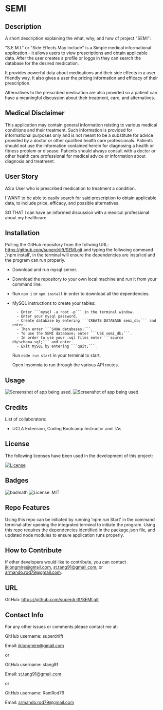 # SEMI

## Description

A short description explaining the what, why, and how of project "SEMI":

"S.E.M.I." or "Side Effects May Include" is a Simple medical informational application - it allows users to view prescriptions and obtain applicable data. After the user creates a profile or loggs in they can search the database for the desired medication. 

It provides powerful data about medications and their side effects in a user friendly way. It also gives a user the pricing information and efficacy of their prescription. 

Alternatives to the prescribed medication are also provided so a patient can have a meaningful discussion about their treatment, care,  and alternatives.


## Medical Disclaimer

This application may contain general information relating to various medical conditions and their treatment. Such information is provided for informational purposes only and is not meant to be a substitute for advice provided by a doctor or other qualified health care professionals. Patients should not use the information contained herein for diagnosing a health or fitness problem or disease. Patients should always consult with a doctor or other health care professional for medical advice or information about diagnosis and treatment.



## User Story

AS a User who is prescribed medication to treatment a condition. 

I WANT to be able to easily search for said prescription to obtain applicable data, to include price, efficacy, and possible alternatives.

SO THAT I can have an informed discussion with a medical professional about my healthcare.

## Installation

Pulling the GitHub repository from the follwing URL: https://github.com/superdriift/SEMI.git and typing the follwoing command ,'npm install', in the terminal will ensure the dependencies are installed and the program can run properly.

- Download and run mysql server.

- Download the repository to your own local machine and run it from your command line.

- Run ```npm i``` or ```npm install``` in order to download all the dependencies.

- MySQL instructions to create your tables:

        - Enter ```mysql -u root -p``` in the terminal window.
        - Enter your mysql password. 
        - Create database by entering ```CREATE DATABASE semi_db;``` and enter.
        - Then enter ```SHOW databases;```.
        - To use the SEMI database; enter ```USE semi_db;```.
        - In order to use your .sql files enter ```source db/schema.sql;``` and enter.
        - Exit MySQL by entering ```quit;```.
  
  Run ```node run start``` in your terminal to start.

  Open Insomnia to run through the various API routes.

## Usage

![Screenshot of app being used.](./assets/images/Screenshot01.jpg)
![Screenshot of app being used.](./assets/images/Screenshot02.jpg)

## Credits

List of collaborators:

- UCLA Extension, Coding Bootcamp Instructor and TAs

## License

The following licenses have been used in the development of this project:

[![License](https://img.shields.io/badge/License-MIT-success)](https://opensource.org/licenses/MIT)

## Badges

![badmath](https://img.shields.io/github/languages/top/lernantino/badmath)
![License: MIT](https://img.shields.io/badge/License-MIT-success)

## Repo Features

Using this repo can be initiated by running 'npm run Start' in the command terminal after opening the integrated terminal to initiate the program. Using this repo requires the dependencies identified in the package.json file, and updated node modules to ensure application runs properly.

## How to Contribute

If other developers would like to contribute, you can contact jklongmire@gmail.com, st.tang91@gmail.com, or armando.rod79@gmail.com.

## URL
GitHub: https://github.com/superdriift/SEMI.git

## Contact Info

For any other issues or comments please contact me at:

GitHub username: superdriift

Email: jklongmire@gmail.com

or

GitHub username: stang91

Email: st.tang91@gmail.com

or

GitHub username: RamRod79

Email: armando.rod79@gmail.com